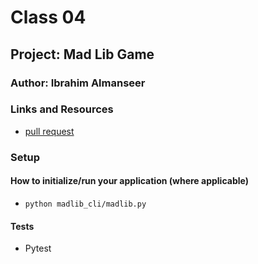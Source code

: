 # Class 04

## Project: Mad Lib Game

### Author: Ibrahim Almanseer

### Links and Resources

- [pull request](https://github.com/Ibrahimnalmanaseer/madlib-cli/pull/1)


### Setup



#### How to initialize/run your application (where applicable)

- `python madlib_cli/madlib.py`



#### Tests

- Pytest

